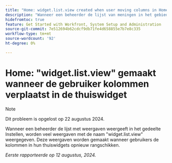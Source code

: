 ```yaml
---
title: "Home: widget.list.view created when user moving columns in Home widget"
description: "Wanneer een beheerder de lijst van meningen in het gebied van de Opstelling bekijkt, zien zij vele meningen genoemd widget.list.view. Deze weergaven worden gemaakt wanneer gebruikers de kolommen in hun thuiswidgets opnieuw rangschikken."
hidefromtoc: true
feature: Get Started with Workfront, System Setup and Administration
source-git-commit: 7e512694b62cdcf9db71fe4d658855e7b7e8c335
workflow-type: tm+mt
source-wordcount: '92'
ht-degree: 0%

---
```



# Home: &quot;widget.list.view&quot; gemaakt wanneer de gebruiker kolommen verplaatst in de thuiswidget

>[!NOTE]
>
>Dit probleem is opgelost op 22 augustus 2024.

Wanneer een beheerder de lijst met weergaven weergeeft in het gedeelte Instellen, worden veel weergaven met de naam &quot;widget.list.view&quot; weergegeven. Deze weergaven worden gemaakt wanneer gebruikers de kolommen in hun thuiswidgets opnieuw rangschikken.

_Eerste rapporteerde op 12 augustus, 2024._
